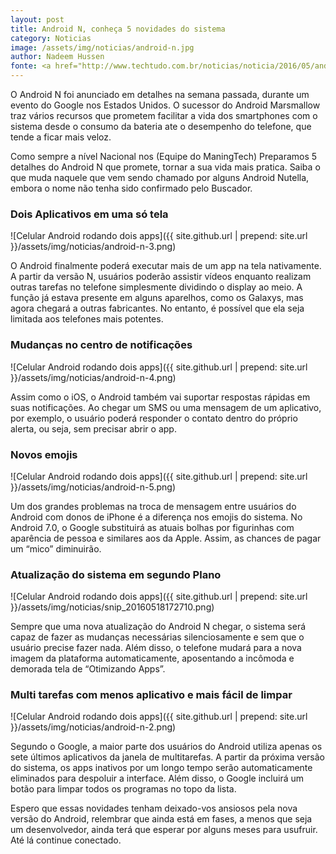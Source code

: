 ```yaml
---
layout: post
title: Android N, conheça 5 novidades do sistema
category: Noticias
image: /assets/img/noticias/android-n.jpg
author: Nadeem Hussen
fonte: <a href="http://www.techtudo.com.br/noticias/noticia/2016/05/android-n-conheca-10-novidades-do-sistema-que-vao-facilitar-sua-vida.html">TechTudo</a>
---
```


O Android N foi anunciado em detalhes na semana passada, durante um evento do Google nos Estados Unidos. 
O sucessor do Android Marsmallow traz vários recursos que prometem facilitar a vida dos smartphones com o sistema desde o consumo da bateria ate o desempenho do telefone, que tende a ficar mais veloz.

Como sempre a nível Nacional nos (Equipe do ManingTech) Preparamos 5 detalhes do Android N que promete, tornar a sua vida mais pratica. 
Saiba o que muda naquele que vem sendo chamado por alguns Android Nutella, embora o nome não tenha sido confirmado pelo Buscador.

### Dois Aplicativos em uma só tela

![Celular Android rodando dois apps]({{ site.github.url | prepend: site.url }}/assets/img/noticias/android-n-3.png)

O Android finalmente poderá executar mais de um app na tela nativamente. 
A partir da versão N, usuários poderão assistir vídeos enquanto realizam outras tarefas no telefone simplesmente dividindo o display ao meio. 
A função já estava presente em alguns aparelhos, como os Galaxys, mas agora chegará a outras fabricantes. 
No entanto, é possível que ela seja limitada aos telefones mais potentes.

### Mudanças no centro de notificações

![Celular Android rodando dois apps]({{ site.github.url | prepend: site.url }}/assets/img/noticias/android-n-4.png)

Assim como o iOS, o Android também vai suportar respostas rápidas em suas notificações. 
Ao chegar um SMS ou uma mensagem de um aplicativo, por exemplo, o usuário poderá responder o contato dentro do próprio alerta, ou seja, sem precisar abrir o app.

### Novos emojis

![Celular Android rodando dois apps]({{ site.github.url | prepend: site.url }}/assets/img/noticias/android-n-5.png)

Um dos grandes problemas na troca de mensagem entre usuários do Android com donos de iPhone é a diferença nos emojis do sistema. 
No Android 7.0, o Google substituirá as atuais bolhas por figurinhas com aparência de pessoa e similares aos da Apple. Assim, as chances de pagar um “mico” diminuirão.

### Atualização do sistema em segundo Plano

![Celular Android rodando dois apps]({{ site.github.url | prepend: site.url }}/assets/img/noticias/snip_20160518172710.png)

Sempre que uma nova atualização do Android N chegar, o sistema será capaz de fazer as mudanças necessárias silenciosamente e sem que o usuário precise fazer nada. 
Além disso, o telefone mudará para a nova imagem da plataforma automaticamente, aposentando a incômoda e demorada tela de “Otimizando Apps”.

### Multi tarefas com menos aplicativo e mais fácil de limpar

![Celular Android rodando dois apps]({{ site.github.url | prepend: site.url }}/assets/img/noticias/android-n-2.png)

Segundo o Google, a maior parte dos usuários do Android utiliza apenas os sete últimos aplicativos da janela de multitarefas. 
A partir da próxima versão do sistema, os apps inativos por um longo tempo serão automaticamente eliminados para despoluir a interface. 
Além disso, o Google incluirá um botão para limpar todos os programas no topo da lista.

Espero que essas novidades tenham deixado-vos ansiosos pela nova versão do Android, relembrar que ainda está em fases, a menos que seja um desenvolvedor, ainda terá que esperar por alguns meses para usufruir. <br>
Até lá continue conectado.